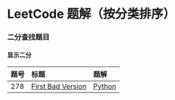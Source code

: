 # LeetCode 题解（按分类排序）


### 二分查找题目

#### 显示二分

| 题号 | 标题 | 题解 |
| :------ | :------ | :------ |
| 278 | [First Bad Version](https://leetcode.cn/problems/first-bad-version/) | [Python](https://github.com/itcharge/LeetCode-Py/blob/main/Solutions/0704.%20%E4%BA%8C%E5%88%86%E6%9F%A5%E6%89%BE.md) |
